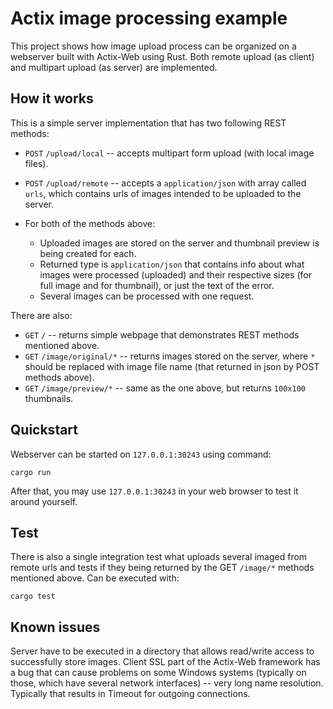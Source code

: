 # Actix image processing example
This project shows how image upload process can be organized on a webserver built with Actix-Web using Rust.
Both remote upload (as client) and multipart upload (as server) are implemented.

## How it works
This is a simple server implementation that has two following REST methods:
* `POST` `/upload/local` -- accepts multipart form upload (with local image files).
* `POST` `/upload/remote` -- accepts a `application/json` with array called `urls`, which contains urls of images intended to be uploaded to the server.

* For both of the methods above:
    * Uploaded images are stored on the server and thumbnail preview is being created for each. 
    * Returned type is `application/json` that contains info about what images were processed (uploaded) and their respective sizes (for full image and for thumbnail), or just the text of the error.
    * Several images can be processed with one request.

There are also:
* `GET` `/` -- returns simple webpage that demonstrates REST methods mentioned above.
* `GET` `/image/original/*` -- returns images stored on the server, where `*` should be replaced with image file name (that returned in json by POST methods above).
* `GET` `/image/preview/*` -- same as the one above, but returns `100x100` thumbnails.

## Quickstart
Webserver can be started on `127.0.0.1:30243` using command:
```
cargo run
```
After that, you may use `127.0.0.1:30243` in your web browser to test it around yourself.

## Test
There is also a single integration test what uploads several imaged from remote urls and tests if they being returned by the GET `/image/*` methods mentioned above. Can be executed with:
```
cargo test
```

## Known issues
Server have to be executed in a directory that allows read/write access to successfully store images.
Client SSL part of the Actix-Web framework has a bug that can cause problems on some Windows systems (typically on those, which have several network interfaces) -- very long name resolution. Typically that results in Timeout for outgoing connections.
